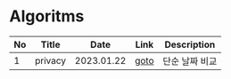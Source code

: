 # Algoritms
|No|Title|Date|Link|Description|
|--|-----|----|----|-----------|
|1|privacy|2023.01.22| [goto](https://github.com/GraceCheong/Algoritms/blob/main/2023KAKAO/privacies.py) | 단순 날짜 비교 |

